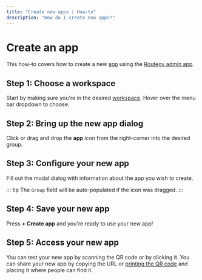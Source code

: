 ```yaml
---
title: "Create new apps | How-to"
description: "How do I create new apps?"
---
```


# Create an app

This how-to covers how to create a new [app](/reference/apps/) using the [Routegy admin app](https://web.routegy.com).

## Step 1: Choose a workspace

Start by making sure you're in the desired [workspace](/reference/workspaces/). Hover over the menu bar dropdown to choose.

<CaptionedImage
  src="/images/navigation/choose-workspace-dropdown.png"
  alt="An expanded dropdown containing a list of available workspaces in the Routegy admin app"
  width="90%"
/>

## Step 2: Bring up the new app dialog

Click or drag and drop the **app** icon from the right-corner into the desired group.

<CaptionedImage
  src="/images/tree/office-drag-drop-app.png"
  alt="Dragging a new app widget into the app tree within the Routegy admin app"
  width="100%"
/>

## Step 3: Configure your new app

Fill out the modal dialog with information about the app you wish to create.

::: tip
  The `Group` field will be auto-populated if the icon was dragged.
:::

<CaptionedImage
  src="/images/modals/office-1st-conf-room-101-create-app.png"
  alt="New app dialog within the Routegy admin app"
  width="70%"
/>

## Step 4: Save your new app

Press **+ Create app** and you're ready to use your new app!

## Step 5: Access your new app

You can test your new app by scanning the QR code or by clicking it. You can share your new app by copying the URL or [printing the QR code](/how-to/print-qr-codses) and placing it where people can find it.
